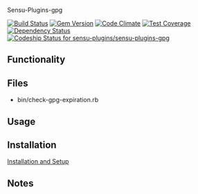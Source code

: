 Sensu-Plugins-gpg

[ ![Build Status](https://travis-ci.org/sensu-plugins/sensu-plugins-gpg.svg?branch=master)](https://travis-ci.org/sensu-plugins/sensu-plugins-gpg)
[![Gem Version](https://badge.fury.io/rb/sensu-plugins-gpg.svg)](http://badge.fury.io/rb/sensu-plugins-gpg)
[![Code Climate](https://codeclimate.com/github/sensu-plugins/sensu-plugins-gpg/badges/gpa.svg)](https://codeclimate.com/github/sensu-plugins/sensu-plugins-gpg)
[![Test Coverage](https://codeclimate.com/github/sensu-plugins/sensu-plugins-gpg/badges/coverage.svg)](https://codeclimate.com/github/sensu-plugins/sensu-plugins-gpg)
[![Dependency Status](https://gemnasium.com/sensu-plugins/sensu-plugins-gpg.svg)](https://gemnasium.com/sensu-plugins/sensu-plugins-gpg)
[ ![Codeship Status for sensu-plugins/sensu-plugins-gpg](https://codeship.com/projects/8f7751c0-e899-0132-81b9-0e94167ad564/status?branch=master)](https://codeship.com/projects/82840)

## Functionality

## Files
 * bin/check-gpg-expiration.rb

## Usage

## Installation

[Installation and Setup](https://github.com/sensu-plugins/documentation/blob/master/user_docs/installation_instructions.md)

## Notes

